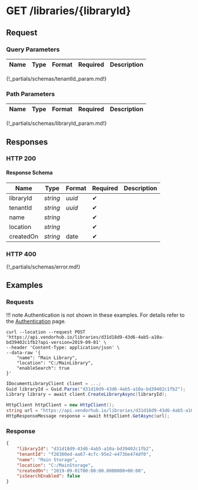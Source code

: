 # **GET**   /libraries/{libraryId}

## Request

### Query Parameters

| Name | Type | Format | Required | Description |
| ---- | ---- | ------ | -------- | ----------- |
{!_partials/schemas/tenantId_param.md!}

### Path Parameters

| Name | Type | Format | Required | Description |
| ---- | ---- | ------ | -------- | ----------- |
{!_partials/schemas/libraryId_param.md!}

## Responses

### HTTP 200

#### Response Schema

| Name      | Type     | Format | Required | Description |
| --------- | -------- | ------ | -------- | ----------- |
| libraryId | _string_ | _uuid_ | ✔        |             |
| tenantId  | _string_ | _uuid_ | ✔        |             |
| name      | _string_ |        | ✔        |             |
| location  | _string_ |        | ✔        |             |
| createdOn | _string_ | date   | ✔        |             |

### HTTP 400

{!_partials/schemas/error.md!}

## Examples

### Requests

!!! note
    Authentication is not shown in these examples. For details refer to the [Authentication](../auth.md) page.

```cURL tab=
curl --location --request POST 'https://api.vendorhub.io/libraries/d31d18d9-43d6-4ab5-a10a-bd39402c1fb2?api-version=2019-09-01' \
--header 'Content-Type: application/json' \
--data-raw '{
    "name": "Main Library",
    "location": "C:/MainLibrary",
    "enableSearch": true
}'
```

```C# tab=
IDocumentLibraryClient client = ...;
Guid libraryId = Guid.Parse("d31d18d9-43d6-4ab5-a10a-bd39402c1fb2");
Library library = await client.CreateLibraryAsync(libraryId);
```

```C# tab='C# (Raw)'
HttpClient httpClient = new HttpClient();
string url = "https://api.vendorhub.io/libraries/d31d18d9-43d6-4ab5-a10a-bd39402c1fb2?api-version=2019-09-01";
HttpResponseMessage response = await httpClient.GetAsync(url);
```

### Response

```json
{
    "libraryId": "d31d18d9-43d6-4ab5-a10a-bd39402c1fb2",
    "tenantId": "f28300ed-aa67-4cfc-95e2-e473be474df0",
    "name": "Main Storage",
    "location": "C:/MainStorage",
    "createdOn": "2019-09-01T00:00:00.0000000+00:00",
    "isSearchEnabled": false
}
```
